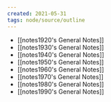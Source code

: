 ```yaml
---
created: 2021-05-31
tags: node/source/outline
---
```


- [[notes1920's General Notes]]
- [[notes1930's General Notes]]
- [[notes1940's General Notes]]
- [[notes1950's General Notes]]
- [[notes1960's General Notes]]
- [[notes1970's General Notes]]
- [[notes1980's General Notes]]
- [[notes1990's General Notes]]
